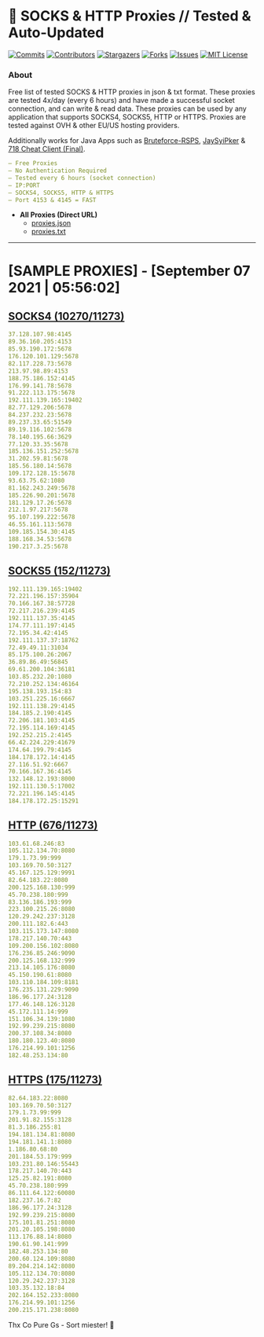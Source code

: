 <!-- MARKDOWN LINKS & IMAGES -->
<!-- https://www.markdownguide.org/basic-syntax/#reference-style-links -->
[contributors-shield]: https://img.shields.io/github/contributors/KaiBurton/free-proxies-autoupdated?style=for-the-badge
[contributors-url]: https://github.com/KaiBurton/free-proxies-autoupdated/graphs/contributors
[forks-shield]: https://img.shields.io/github/forks/KaiBurton/free-proxies-autoupdated?style=for-the-badge
[forks-url]: https://github.com/KaiBurton/free-proxies-autoupdated/network/members
[stars-shield]: https://img.shields.io/github/stars/KaiBurton/free-proxies-autoupdated?style=for-the-badge
[stars-url]: https://github.com/KaiBurton/free-proxies-autoupdated/stargazers
[issues-shield]: https://img.shields.io/github/issues/KaiBurton/free-proxies-autoupdated?style=for-the-badge
[issues-url]: https://github.com/KaiBurton/free-proxies-autoupdated/issues
[license-shield]: https://img.shields.io/github/license/KaiBurton/free-proxies-autoupdated?style=for-the-badge
[license-url]: https://github.com/KaiBurton/free-proxies-autoupdated/blob/main/LICENSE
[commit-shield]: https://img.shields.io/github/last-commit/KaiBurton/free-proxies-autoupdated?style=for-the-badge
[commit-url]: https://github.com/KaiBurton/free-proxies-autoupdated/commits/main

# 🎁 SOCKS & HTTP Proxies // Tested & Auto-Updated

[![Commits][commit-shield]][commit-url]
[![Contributors][contributors-shield]][contributors-url]
[![Stargazers][stars-shield]][stars-url]
[![Forks][forks-shield]][forks-url]
[![Issues][issues-shield]][issues-url]
[![MIT License][license-shield]][license-url]

### About
Free list of tested SOCKS & HTTP proxies in json & txt format. These proxies are tested 4x/day (every 6 hours) and have made a successful socket connection, and can write & read data. These proxies can be used by any application that supports SOCKS4, SOCKS5, HTTP or HTTPS. Proxies are tested against OVH & other EU/US hosting providers.

Additionally works for Java Apps such as [Bruteforce-RSPS](https://github.com/KaiBurton/Bruteforce-RSPS), [JaySyiPker](https://github.com/JayArrowz/JaySyiPker) & [718 Cheat Client (Final)](https://github.com/KaiBurton/718-Cheat-Client-Final). 

```yaml
— Free Proxies
— No Authentication Required
— Tested every 6 hours (socket connection)
— IP:PORT
— SOCKS4, SOCKS5, HTTP & HTTPS
— Port 4153 & 4145 = FAST
```

- **All Proxies (Direct URL)**
  - [proxies.json](https://raw.githubusercontent.com/KaiBurton/free-proxies-autoupdated/main/proxies.json)
  - [proxies.txt](https://raw.githubusercontent.com/KaiBurton/free-proxies-autoupdated/main/proxies.txt)

---

# [SAMPLE PROXIES] - [September 07 2021 | 05:56:02]

## [SOCKS4 (10270/11273)](https://raw.githubusercontent.com/KaiBurton/free-proxies-autoupdated/main/proxies-socks4.txt)
```yaml
37.128.107.98:4145
89.36.160.205:4153
85.93.190.172:5678
176.120.101.129:5678
82.117.228.73:5678
213.97.98.89:4153
188.75.186.152:4145
176.99.141.78:5678
91.222.113.175:5678
192.111.139.165:19402
82.77.129.206:5678
84.237.232.23:5678
89.237.33.65:51549
89.19.116.102:5678
78.140.195.66:3629
77.120.33.35:5678
185.136.151.252:5678
31.202.59.81:5678
185.56.180.14:5678
109.172.128.15:5678
93.63.75.62:1080
81.162.243.249:5678
185.226.90.201:5678
181.129.17.26:5678
212.1.97.217:5678
95.107.199.222:5678
46.55.161.113:5678
109.185.154.30:4145
188.168.34.53:5678
190.217.3.25:5678
```

## [SOCKS5 (152/11273)](https://raw.githubusercontent.com/KaiBurton/free-proxies-autoupdated/main/proxies-socks5.txt)
```yaml
192.111.139.165:19402
72.221.196.157:35904
70.166.167.38:57728
72.217.216.239:4145
192.111.137.35:4145
174.77.111.197:4145
72.195.34.42:4145
192.111.137.37:18762
72.49.49.11:31034
85.175.100.26:2067
36.89.86.49:56845
69.61.200.104:36181
103.85.232.20:1080
72.210.252.134:46164
195.138.193.154:83
103.251.225.16:6667
192.111.138.29:4145
184.185.2.190:4145
72.206.181.103:4145
72.195.114.169:4145
192.252.215.2:4145
66.42.224.229:41679
174.64.199.79:4145
184.178.172.14:4145
27.116.51.92:6667
70.166.167.36:4145
132.148.12.193:8000
192.111.130.5:17002
72.221.196.145:4145
184.178.172.25:15291
```

## [HTTP (676/11273)](https://raw.githubusercontent.com/KaiBurton/free-proxies-autoupdated/main/proxies-http.txt)
```yaml
103.61.68.246:83
105.112.134.70:8080
179.1.73.99:999
103.169.70.50:3127
45.167.125.129:9991
82.64.183.22:8080
200.125.168.130:999
45.70.238.180:999
83.136.186.193:999
223.100.215.26:8080
120.29.242.237:3128
200.111.182.6:443
103.115.173.147:8080
178.217.140.70:443
109.200.156.102:8080
176.236.85.246:9090
200.125.168.132:999
213.14.105.176:8080
45.150.190.61:8080
103.110.184.109:8181
176.235.131.229:9090
186.96.177.24:3128
177.46.148.126:3128
45.172.111.14:999
151.106.34.139:1080
192.99.239.215:8080
200.37.108.34:8080
180.180.123.40:8080
176.214.99.101:1256
182.48.253.134:80
```

## [HTTPS (175/11273)](https://raw.githubusercontent.com/KaiBurton/free-proxies-autoupdated/main/proxies-https.txt)
```yaml
82.64.183.22:8080
103.169.70.50:3127
179.1.73.99:999
201.91.82.155:3128
81.3.186.255:81
194.181.134.81:8080
194.181.141.1:8080
1.186.80.68:80
201.184.53.179:999
103.231.80.146:55443
178.217.140.70:443
125.25.82.191:8080
45.70.238.180:999
86.111.64.122:60080
182.237.16.7:82
186.96.177.24:3128
192.99.239.215:8080
175.101.81.251:8080
201.20.105.198:8080
113.176.88.14:8080
190.61.90.141:999
182.48.253.134:80
200.60.124.109:8080
89.204.214.142:8080
105.112.134.70:8080
120.29.242.237:3128
103.35.132.18:84
202.164.152.233:8080
176.214.99.101:1256
200.215.171.238:8080
```



Thx Co Pure Gs - Sort miester! 💟